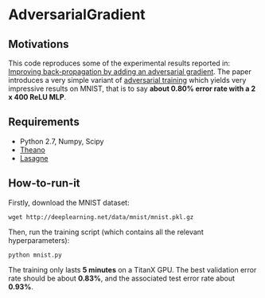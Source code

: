 # AdversarialGradient

## Motivations

This code reproduces some of the experimental results reported in: 
[Improving back-propagation by adding an adversarial gradient](http://arxiv.org/abs/1510.04189).
The paper introduces a very simple variant of 
[adversarial training](http://arxiv.org/abs/1412.6572)
which yields very impressive results on MNIST,
that is to say **about 0.80% error rate with a 2 x 400 ReLU MLP**.

## Requirements

* Python 2.7, Numpy, Scipy
* [Theano](http://deeplearning.net/software/theano/install.html)
* [Lasagne](http://lasagne.readthedocs.org/en/latest/user/installation.html)

## How-to-run-it

Firstly, download the MNIST dataset:

    wget http://deeplearning.net/data/mnist/mnist.pkl.gz
    
Then, run the training script (which contains all the relevant hyperparameters):

    python mnist.py

The training only lasts **5 minutes** on a TitanX GPU.
The best validation error rate should be about **0.83%**,
and the associated test error rate about **0.93%**.

